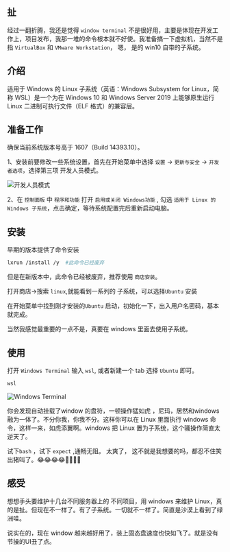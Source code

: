 ## 扯

经过一翻折腾，我还是觉得 `window terminal` 不是很好用，主要是体现在开发工作上，项目发布，我那一堆的命令根本就不好使。我准备搞一下虚拟机，当然不是指 `VirtualBox` 和 `VMware Workstation`， 嗯， 是的 win10 自带的子系统。

## 介绍

适用于 Windows 的 Linux 子系统（英语：Windows Subsystem for Linux，简称 WSL）是一个为在 Windows 10 和 Windows Server 2019 上能够原生运行 Linux 二进制可执行文件（ELF 格式）的兼容层。

## 准备工作

确保当前系统版本号高于 1607（Build 14393.10）。

1、安装前要修改一些系统设置，首先在开始菜单中选择 `设置` -> `更新与安全` -> `开发者选项`，选择第三项 开发人员模式。

![开发人员模式](https://www.chuchur.com/upload/2020/dev.jpg)

2、在 `控制面板` 中 `程序和功能` 打开 `启用或关闭 Windows功能` , 勾选 `适用于 Linux 的 Windows 子系统`，点击确定，等待系统配置完后重新启动电脑。

## 安装

早期的版本提供了命令安装

```bash
lxrun /install /y  #此命令已经废弃
```

但是在新版本中，此命令已经被废弃，推荐使用 `商店安装`。

打开商店->搜索 `linux`,就能看到一系列的 子系统，可以选择`Ubuntu` 安装

在开始菜单中找到刚才安装的`Ubuntu` 启动，初始化一下，出入用户名密码，基本就完成。

当然我感觉最重要的一点不是，真要在 windows 里面去使用子系统。

## 使用

打开 `Windows Terminal` 输入 `wsl`, 或者新建一个 tab 选择 `Ubuntu` 即可。

```bash
wsl
```

![Windows Terminal](https://www.chuchur.com/upload/2020/wsl.jpg)


你会发现自动挂载了window 的盘符，一顿操作猛如虎 ，尼玛，居然和windows 融为一体了。不分你我，你我不分。这样你可以在 Linux 里面执行 windows 命令，这样一来，如虎添翼啊。windows 把 Linux 置为子系统，这个骚操作简直太 逆天了。

试下`bash` ，试下 `expect` ,通畅无阻。 太爽了， 这不就是我想要的吗，都忍不住笑出猪叫了。😂😂😂😂🤣🤣🤣🤣

## 感受

想想手头要维护十几台不同服务器上的 不同项目，用 windows 来维护 Linux，真的是扯。但现在不一样了。有了子系统。一切就不一样了。简直是沙漠上看到了绿洲哇。

说实在的，现在 window 越来越好用了，装上固态盘速度也快如飞了。就是没有节操的UI丑了点。